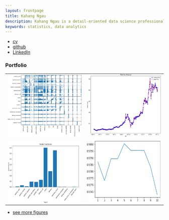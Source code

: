```yaml
---
layout: frontpage
title: Kahang Ngau
description: Kahang Ngau is a detail-oriented data science professional with 2+ years of working experience in statistical analytics and machine learning techniques. Looking for a data scientist role to utilize my analytical and programming skills for the creation of data insights.
keywords: statistics, data analytics
---
```


<div class="navbar">
  <div class="navbar-inner">
      <ul class="nav">
          <li><a href="https://github.com/ngau9567/ngau9567.github.io/tree/master/assets/Kahang_Ngau.pdf">cv</a></li>
          <li><a href="https://ngau9567.github.io">github</a></li>
          <li><a href="http://www.linkedin.com/in/kahang-ngau">LinkedIn</a></li>
      </ul>
  </div>
</div>

### <a name="Portfolio"></a>Portfolio

<table class="wide">
<tr>
  <td class="left">
    <a href="pages/publpics/corr.html">
        <img src="assets/publpics/corr.PNG" alt="Correlation" title="Correlation" style="width:350px;height:200px;"/>
    </a>
  </td>
  <td class="right">
    <a href="pages/publpics/tesla.html">
        <img src="assets/publpics/tesla.PNG" alt="Tesla" title="Tesla" style="width:350px;height:200px;"/>
    </a>
  </td>
</tr>
<tr>
  <td class="left">
    <a href="pages/publpics/feature_importance.html">
        <img src="assets/publpics/dt_featureimportance.PNG" alt="Feature Importance" title="Feature Importance" style="width:350px;height:200px;"/>
    </a>
  </td>
  <td class="right">
    <a href="pages/publpics/knn.html">
        <img src="assets/publpics/knn.PNG" alt="KNN" title="KNN" style="width:350px;height:200px;"/>
    </a>
  </td>
</tr>
</table>

<div class="navbar">
  <div class="navbar-inner">
      <ul class="nav">
          <li><a href="morefigs.html">see more figures</a></li>
      </ul>
  </div>
</div>
